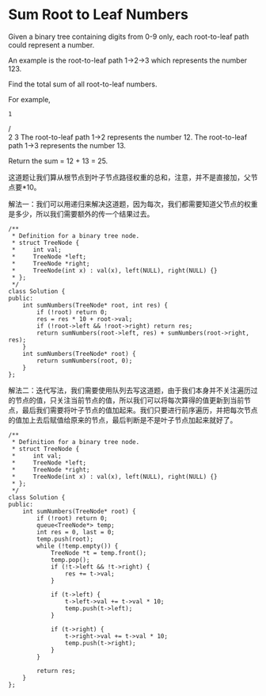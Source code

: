 Sum Root to Leaf Numbers
================
Given a binary tree containing digits from 0-9 only, each root-to-leaf path could represent a number.

An example is the root-to-leaf path 1->2->3 which represents the number 123.

Find the total sum of all root-to-leaf numbers.

For example,

    1
   / \
  2   3
The root-to-leaf path 1->2 represents the number 12.
The root-to-leaf path 1->3 represents the number 13.

Return the sum = 12 + 13 = 25.

这道题让我们算从根节点到叶子节点路径权重的总和，注意，并不是直接加，父节点要*10。

解法一：我们可以用递归来解决这道题，因为每次，我们都需要知道父节点的权重是多少，所以我们需要额外的传一个结果过去。

```
/**
 * Definition for a binary tree node.
 * struct TreeNode {
 *     int val;
 *     TreeNode *left;
 *     TreeNode *right;
 *     TreeNode(int x) : val(x), left(NULL), right(NULL) {}
 * };
 */
class Solution {
public:
    int sumNumbers(TreeNode* root, int res) {
        if (!root) return 0;
        res = res * 10 + root->val;
        if (!root->left && !root->right) return res;
        return sumNumbers(root->left, res) + sumNumbers(root->right, res);
    }
    int sumNumbers(TreeNode* root) {
        return sumNumbers(root, 0);
    }
};
```

解法二：迭代写法，我们需要使用队列去写这道题，由于我们本身并不关注遍历过的节点的值，只关注当前节点的值，所以我们可以将每次算得的值更新到当前节点，最后我们需要将叶子节点的值加起来。我们只要进行前序遍历，并把每次节点的值加上去后赋值给原来的节点，最后判断是不是叶子节点加起来就好了。

```
/**
 * Definition for a binary tree node.
 * struct TreeNode {
 *     int val;
 *     TreeNode *left;
 *     TreeNode *right;
 *     TreeNode(int x) : val(x), left(NULL), right(NULL) {}
 * };
 */
class Solution {
public:
    int sumNumbers(TreeNode* root) {
        if (!root) return 0;
        queue<TreeNode*> temp;
        int res = 0, last = 0;
        temp.push(root);
        while (!temp.empty()) {
            TreeNode *t = temp.front();
            temp.pop();
            if (!t->left && !t->right) {
                res += t->val;
            }

            if (t->left) {
                t->left->val += t->val * 10;
                temp.push(t->left);
            }

            if (t->right) {
                t->right->val += t->val * 10;
                temp.push(t->right);
            }
        }

        return res;
    }
};
```
